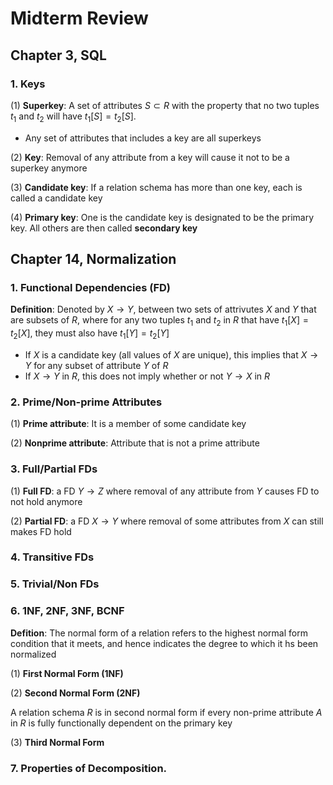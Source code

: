# Midterm Review

## Chapter 3, SQL

### 1. Keys

(1) **Superkey**: A set of attributes $S \subset R$ with the property that no two tuples $t_1$ and $t_2$ will have $t_1[S] = t_2[S]$.

- Any set of attributes that includes a key are all superkeys
	
(2) **Key**: Removal of any attribute from a key will cause it not to be a superkey anymore

(3) **Candidate key**: If a relation schema has more than one key, each is called a candidate key

(4) **Primary key**: One is the candidate key is designated to be the primary key. All others are then called **secondary key**



## Chapter 14, Normalization

### 1. Functional Dependencies (FD)

**Definition**: Denoted by $X \rightarrow Y$, between two sets of attrivutes $X$ and $Y$ that are subsets of $R$, where for any two tuples $t_1$ and $t_2$ in $R$ that have $t_1[X] = t_2[X]$, they must also have $t_1[Y] = t_2[Y]$

- If $X$ is a candidate key (all values of $X$ are unique), this implies that $X \rightarrow Y$ for any subset of attribute $Y$ of $R$
- If $X \rightarrow Y$ in $R$, this does not imply whether or not $Y \rightarrow X$ in $R$

### 2. Prime/Non-prime Attributes

(1) **Prime attribute**: It is a member of some candidate key

(2) **Nonprime attribute**: Attribute that is not a prime attribute

### 3. Full/Partial FDs

(1) **Full FD**: a FD $Y \rightarrow Z$ where removal of any attribute from $Y$ causes FD to not hold anymore

(2) **Partial FD**: a FD $X \rightarrow Y$ where removal of some attributes from $X$ can still makes FD hold

### 4. Transitive FDs 

### 5. Trivial/Non FDs

### 6. 1NF, 2NF, 3NF, BCNF

**Defition**: The normal form of a relation refers to the highest normal form condition that it meets, and hence indicates the degree to which it hs been normalized

(1) **First Normal Form (1NF)**

(2) **Second Normal Form (2NF)**

A relation schema $R$ is in second normal form if every non-prime attribute $A$ in $R$ is fully functionally dependent on the primary key



(3) **Third Normal Form**

### 7. Properties of Decomposition.